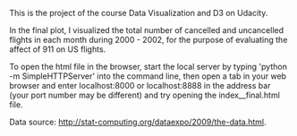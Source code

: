 This is the project of the course Data Visualization and D3 on Udacity.

In the final plot, I visualized the total number of cancelled and uncancelled flights in each month during 2000 - 2002, for the purpose of evaluating the affect of 911 on US flights.

To open the html file in the browser, start the local server by typing 'python -m SimpleHTTPServer' into the command line, then open a tab in your web browser and enter localhost:8000 or localhost:8888 in the address bar (your port number may be different) and try opening the index__final.html file.

Data source: http://stat-computing.org/dataexpo/2009/the-data.html.
